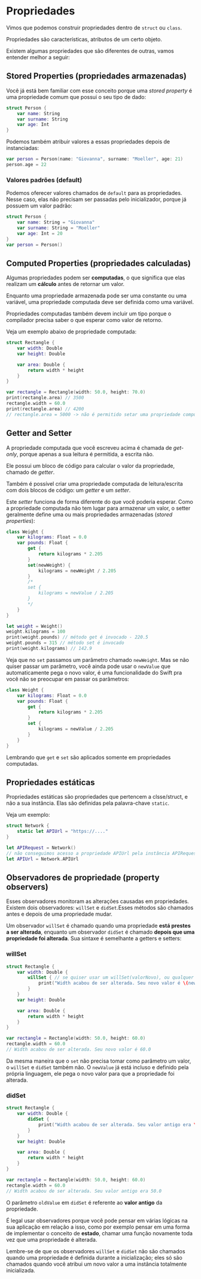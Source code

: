 # Propriedades

Vimos que podemos construir propriedades dentro de `struct` ou `class`.

Propriedades são características, atributos de um certo objeto.

Existem algumas propriedades que são diferentes de outras, vamos entender melhor a seguir:

## Stored Properties (propriedades armazenadas)

Você já está bem familiar com esse conceito porque uma *stored property* é uma propriedade comum que possui o seu tipo de dado:

```swift
struct Person {
    var name: String
    var surname: String
    var age: Int
}
```

Podemos também atribuir valores a essas propriedades depois de instanciadas:

```swift
var person = Person(name: "Giovanna", surname: "Moeller", age: 21)
person.age = 22
```

### Valores padrões (default)

Podemos oferecer valores chamados de `default` para as propriedades. Nesse caso, elas não precisam ser passadas pelo inicializador, porque já possuem um valor padrão:

```swift
struct Person {
    var name: String = "Giovanna"
    var surname: String = "Moeller"
    var age: Int = 20
}
var person = Person()
```

## Computed Properties (propriedades calculadas)

Algumas propriedades podem ser **computadas**, o que significa que elas realizam um **cálculo** antes de retornar um valor.

Enquanto uma propriedade armazenada pode ser uma constante ou uma variável, uma propriedade computada deve ser definida como uma variável.

Propriedades computadas também devem incluir um tipo porque o compilador precisa saber o que esperar como valor de retorno.

Veja um exemplo abaixo de propriedade computada:

```swift
struct Rectangle {
    var width: Double
    var height: Double

    var area: Double {
        return width * height
    }
}

var rectangle = Rectangle(width: 50.0, height: 70.0)
print(rectangle.area) // 3500
rectangle.width = 60.0
print(rectangle.area) // 4200
// rectangle.area = 5000 -> não é permitido setar uma propriedade computada, apenas ler o seu valor (get-only)
```

## Getter and Setter

A propriedade computada que você escreveu acima é chamada de *get-only*, porque apenas a sua leitura é permitida, a escrita não. 

Ele possui um bloco de código para calcular o valor da propriedade, chamado de *getter*.

Também é possível criar uma propriedade computada de leitura/escrita com dois blocos de código: um *getter* e um *setter*.

Este *setter* funciona de forma diferente do que você poderia esperar.
Como a propriedade computada não tem lugar para armazenar um valor, o setter geralmente define uma ou
mais propriedades armazenadas (*stored properties*):

```swift
class Weight {
    var kilograms: Float = 0.0
    var pounds: Float {
        get {
            return kilograms * 2.205
        }
        set(newWeight) {
            kilograms = newWeight / 2.205
        }
        /*
        set {
            kilograms = newValue / 2.205
        }
        */
    }
}

let weight = Weight()
weight.kilograms = 100
print(weight.pounds) // método get é invocado - 220.5
weight.pounds = 315 // método set é invocado
print(weight.kilograms) // 142.9
```

Veja que no `set` passamos um parâmetro chamado `newWeight`. Mas se não quiser passar um parâmetro, você ainda pode usar o `newValue` que automaticamente pega o novo valor, é uma funcionalidade do Swift pra você não se preocupar em passar os parâmetros:

```swift
class Weight {
    var kilograms: Float = 0.0
    var pounds: Float {
        get {
            return kilograms * 2.205
        }
        set {
            kilograms = newValue / 2.205
        }
    }
}
```

Lembrando que `get` e `set` são aplicados somente em propriedades computadas.

## Propriedades estáticas

Propriedades estáticas são propriedades que pertencem a clsse/struct, e não a sua instância. Elas são definidas pela palavra-chave `static`.

Veja um exemplo:

```swift
struct Network {
    static let APIUrl = "https://...."
}

let APIRequest = Network()
// não conseguimos acesso a propriedade APIUrl pela instância APIRequest, então precisamos acessar dessa maneira:
let APIUrl = Network.APIUrl
```

## Observadores de propriedade (property observers)
Esses observadores monitoram as alterações causadas em propriedades. Existem dois observadores: `willSet` e `didSet`.Esses métodos são chamados antes e depois de uma propriedade mudar.

Um observador `willSet` é chamado quando uma propriedade **está prestes a ser alterada**, enquanto um observador `didSet` é chamado **depois que uma propriedade foi alterada**. Sua sintaxe é semelhante a getters e setters:

### willSet

```swift
struct Rectangle {
    var width: Double {
        willSet { // se quiser usar um willSet(valorNovo), ou qualquer outro nome pra referenciar a variável nova, sem problemas!
            print("Width acabou de ser alterada. Seu novo valor é \(newValue)")
        }
    }
    var height: Double

    var area: Double {
        return width * height
    }
}

var rectangle = Rectangle(width: 50.0, height: 60.0)
rectangle.width = 60.0
// Width acabou de ser alterada. Seu novo valor é 60.0
```

Da mesma maneira que o `set` não precisa tomar como parâmetro um valor, o `willSet` e `didSet` também não. O `newValue` já está incluso e definido pela própria linguagem, ele pega o novo valor para que a propriedade foi alterada.

### didSet

```swift
struct Rectangle {
    var width: Double {
        didSet {
            print("Width acabou de ser alterada. Seu valor antigo era \(oldValue)")
        }
    }
    var height: Double

    var area: Double {
        return width * height
    }
}

var rectangle = Rectangle(width: 50.0, height: 60.0)
rectangle.width = 60.0
// Width acabou de ser alterada. Seu valor antigo era 50.0
```

O parâmetro `oldValue` em `didSet` é referente ao **valor antigo** da propriedade.

É legal usar observadores porque você pode pensar em várias lógicas na sua aplicação em relação a isso, como por exemplo pensar em uma forma de implementar o conceito de **estado**, chamar uma função novamente toda vez que uma propriedade é alterada.

Lembre-se de que os observadores `willSet` e `didSet` não são chamados quando uma propriedade é definida durante a inicialização; eles só são chamados quando você atribui um novo valor a uma instância totalmente inicializada.